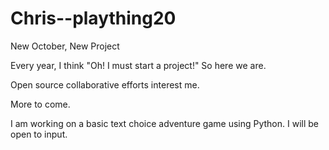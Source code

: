 # Chris--plaything20
New October, New Project



Every year, I think "Oh! I must start a project!"
So here we are.

Open source collaborative efforts interest me.

More to come.

I am working on a basic text choice adventure game using Python.
I will be open to input.

